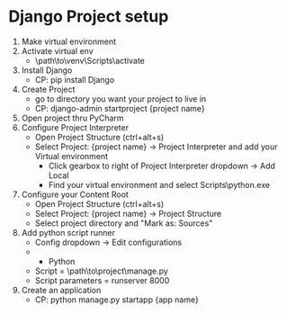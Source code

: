 # Django Project setup
1) Make virtual environment
2) Activate virtual env
	- \path\to\venv\Scripts\activate
3) Install Django
	- CP: pip install Django
4) Create Project
	- go to directory you want your project to live in
	- CP: django-admin startproject {project name}
5) Open project thru PyCharm
6) Configure Project Interpreter
	- Open Project Structure (ctrl+alt+s)
	- Select Project: {project name} -> Project Interpreter and add your Virtual environment
		- Click gearbox to right of Project Interpreter dropdown -> Add Local
		- Find your virtual environment and select Scripts\python.exe
7) Configure your Content Root
	- Open Project Structure (ctrl+alt+s)
	- Select Project: {project name} -> Project Structure
	- Select project directory and "Mark as: Sources"
8) Add python script runner
	- Config dropdown -> Edit configurations
	- + Python
	- Script = \path\to\project\manage.py
	- Script parameters = runserver 8000
9) Create an application
	- CP: python manage.py startapp {app name}
